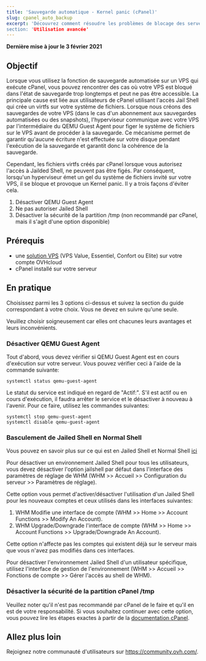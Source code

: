 ```yaml
---
title: 'Sauvegarde automatique - Kernel panic (cPanel)'
slug: cpanel_auto_backup
excerpt: 'Découvrez comment résoudre les problèmes de blocage des serveurs cPanel lors de la sauvegarde automatisée OVHcloud''
section: 'Utilisation avancée'
---
```


**Dernière mise à jour le 3 février 2021**

## Objectif

Lorsque vous utilisez la fonction de sauvegarde automatisée sur un VPS qui exécute cPanel, vous pouvez rencontrer des cas où votre VPS est bloqué dans l'état de sauvegarde trop longtemps et peut ne pas être accessible. La principale cause est liée aux utilisateurs de cPanel utilisant l'accès Jail Shell qui crée un virtfs sur votre système de fichiers. 
Lorsque nous créons des sauvegardes de votre VPS (dans le cas d'un abonnement aux sauvegardes automatisées ou des snapshots), l'hyperviseur communique avec votre VPS par l'intermédiaire du QEMU Guest Agent pour figer le système de fichiers sur le VPS avant de procéder à la sauvegarde. Ce mécanisme permet de garantir qu'aucune écriture n'est effectuée sur votre disque pendant l'exécution de la sauvegarde et garantit donc la cohérence de la sauvegarde.

Cependant, les fichiers virtfs créés par cPanel lorsque vous autorisez l'accès à Jailded Shell, ne peuvent pas être figés. Par conséquent, lorsqu'un hyperviseur émet un gel du système de fichiers invité sur votre VPS, il se bloque et provoque un Kernel panic. Il y a trois façons d'éviter cela.

1. Désactiver QEMU Guest Agent
2. Ne pas autoriser Jailed Shell
3. Désactiver la sécurité de la partition /tmp (non recommandé par cPanel, mais il s'agit d'une option disponible)

## Prérequis

- une [solution VPS](https://www.ovhcloud.com/fr/vps/) (VPS Value, Essentiel, Confort ou Elite) sur votre compte OVHcloud
- cPanel installé sur votre serveur

## En pratique

Choisissez parmi les 3 options ci-dessus et suivez la section du guide correspondant à votre choix. Vous ne devez en suivre qu'une seule.

Veuillez choisir soigneusement car elles ont chacunes leurs avantages et leurs inconvénients.

### Désactiver QEMU Guest Agent

Tout d'abord, vous devez vérifier si QEMU Guest Agent est en cours d'exécution sur votre serveur. Vous pouvez vérifier ceci à l'aide de la commande suivante:

```
systemctl status qemu-guest-agent
```

Le statut du service est indiqué en regard de "Actif:". S'il est actif ou en cours d'exécution, il faudra arrêter le service et le désactiver à nouveau à l'avenir. Pour ce faire, utilisez les commandes suivantes:

```
systemctl stop qemu-guest-agent
systemctl disable qemu-guest-agent
```

### Basculement de Jailed Shell en Normal Shell

Vous pouvez en savoir plus sur ce qui est en Jailed Shell et Normal Shell [ici](https://support.cpanel.net/hc/en-us/articles/360051992634-Differences-Between-Normal-and-Jailed-Shell)

Pour désactiver un environnement Jailed Shell pour tous les utilisateurs, vous devez désactiver l'option jailshell par défaut dans l'interface des paramètres de réglage de WHM (WHM >> Accueil >> Configuration du serveur >> Paramètres de réglage).

Cette option vous permet d'activer/désactiver l'utilisation d'un Jailed Shell pour les nouveaux comptes et ceux utilisés dans les interfaces suivantes:

1. WHM Modifie une interface de compte (WHM >> Home >> Account Functions >> Modify An Account).
2. WHM Upgrade/Downgrade l'interface de compte (WHM >> Home >> Account Functions >> Upgrade/Downgrade An Account).

Cette option n'affecte pas les comptes qui existent déjà sur le serveur mais que vous n'avez pas modifiés dans ces interfaces.

Pour désactiver l'environnement Jailed Shell d'un utilisateur spécifique, utilisez l'interface de gestion de l'environnement (WHM >> Accueil >> Fonctions de compte >> Gérer l'accès au shell de WHM).

### Désactiver la sécurité de la partition cPanel /tmp

Veuillez noter qu'il n'est pas recommandé par cPanel de le faire et qu'il en est de votre responsabilité. Si vous souhaitez continuer avec cette option, vous pouvez lire les étapes exactes à partir de la [documentation cPanel](https://docs.cpanel.net/knowledge-base/security/tips-to-make-your-server-more-secure/#harden-your-tmp-partition).


## Allez plus loin

Rejoignez notre communauté d'utilisateurs sur <https://community.ovh.com/>.
